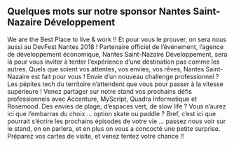 ## Quelques mots sur notre sponsor Nantes Saint-Nazaire Développement

We are the Best Place to live & work !! Et pour vous le prouver, on sera nous aussi au DevFest Nantes 2018 !
Partenaire officiel de l’évènement, l’agence de développement économique, Nantes Saint-Nazaire Développement, sera là pour vous inviter à tenter l’expérience d’une destination pas comme les autres.
Quels que soient vos attentes, vos envies, vos rêves, Nantes Saint-Nazaire est fait pour vous ! 
Envie d’un nouveau challenge professionnel ? Les pépites tech du territoire n’attendent que vous pour passer à la vitesse supérieure ! Venez partager sur notre stand vos prochains défis professionnels avec Accenture, MyScript, Quadra Informatique et Rosemood.
Des envies de plage, d’espaces vert, de slow life ? Vous n’aurez ici que l’embarras du choix … option skate ou paddle ?
Bref, c’est ici que pourrait s’écrire les prochains épisodes de votre vie … passez nous voir sur le stand,  on en parlera, et en plus on vous a concocté une petite surprise. Préparez vos cartes de visite, et venez tentez votre chance !! 
